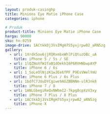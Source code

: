 ```yaml
---
layout: produk-casinghp
title: Minions Eye Matie iPhone Case
categories: iphone

# Produk
product-title: Minions Eye Matie iPhone Case
harga: 90000
sku: hn-0259
image-drive: 1ACtkkDj3VsIMgH7S5yxjrpw02_aRN5zg
gallery:
  - url: 1Xrdk5ou6jjRQRxmbxWhlPiQtuzOBc_uA
    title: iPhone 5 / 5s / SE
  - url: 1lQZNoXfWJfaB1dOekhI6P6RVHNbwpAYP
    title: iPhone 6 / 6s
  - url: 1_SoLeOlNjzK1wJEe6fPF_P9EsVWelYmU
    title: iPhone 6 Plus / 6s Plus
  - url: 1bdfC7JUuDYCgiwe9AGZBBNNm-ulRJnk8
    title: iPhone 7 / 8
  - url: 1ANLGbegiReQxNWbmI2-7kpg8cpXzV3xy
    title: iPhone 7 Plus / 8 Plus
  - url: 1ACtkkDj3VsIMgH7S5yxjrpw02_aRN5zg
    title: iPhone X
---
```

